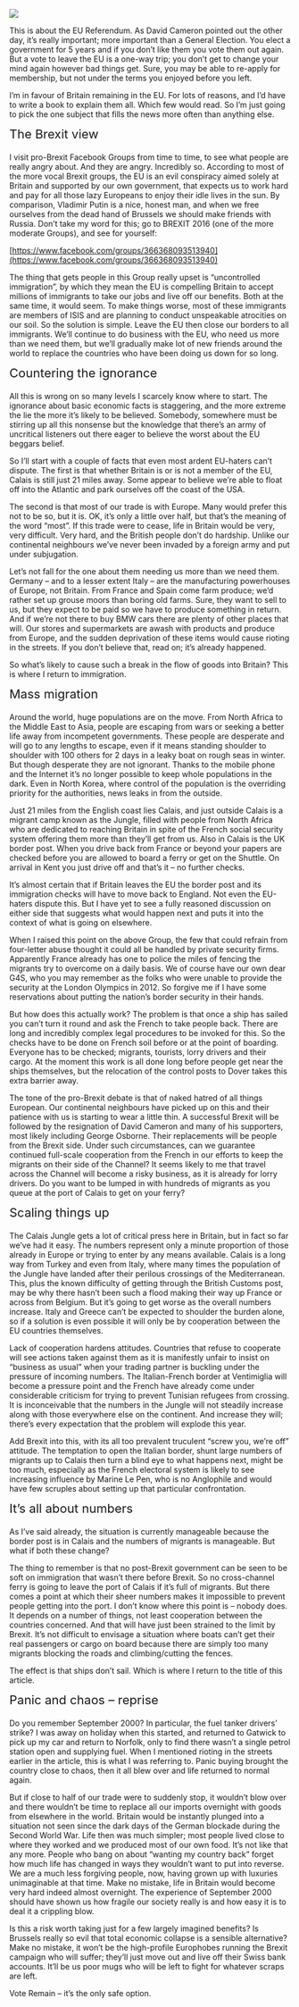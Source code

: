 [![](https://dnc.eclecity.net/wp-content/uploads/2016/02/street-1178657-1600x1200-732x549.jpg)](https://dnc.eclecity.net/wp-content/uploads/2016/02/street-1178657-1600x1200.jpg "Panic and Chaos") 

This is about the EU Referendum. As David Cameron pointed out the other day, it’s really important; more important than a General Election. You elect a government for 5 years and if you don’t like them you vote them out again. But a vote to leave the EU is a one-way trip; you don’t get to change your mind again however bad things get. Sure, you may be able to re-apply for membership, but not under the terms you enjoyed before you left.

I’m in favour of Britain remaining in the EU. For lots of reasons, and I’d have to write a book to explain them all. Which few would read. So I’m just going to pick the one subject that fills the news more often than anything else.

<div class="su-heading su-heading-style-default su-heading-align-left" id="" style="font-size:22px;margin-bottom:20px">

<div class="su-heading-inner">The Brexit view</div>

</div>

I visit pro-Brexit Facebook Groups from time to time, to see what people are really angry about. And they are angry. Incredibly so. According to most of the more vocal Brexit groups, the EU is an evil conspiracy aimed solely at Britain and supported by our own government, that expects us to work hard and pay for all those lazy Europeans to enjoy their idle lives in the sun. By comparison, Vladimir Putin is a nice, honest man, and when we free ourselves from the dead hand of Brussels we should make friends with Russia. Don’t take my word for this; go to BREXIT 2016 (one of the more moderate Groups), and see for yourself:

[https://www.facebook.com/groups/366368093513940](https://www.facebook.com/groups/366368093513940)

The thing that gets people in this Group really upset is “uncontrolled immigration”, by which they mean the EU is compelling Britain to accept millions of immigrants to take our jobs and live off our benefits. Both at the same time, it would seem. To make things worse, most of these immigrants are members of ISIS and are planning to conduct unspeakable atrocities on our soil. So the solution is simple. Leave the EU then close our borders to all immigrants. We’ll continue to do business with the EU, who need us more than we need them, but we’ll gradually make lot of new friends around the world to replace the countries who have been doing us down for so long.

<div class="su-heading su-heading-style-default su-heading-align-left" id="" style="font-size:22px;margin-bottom:20px">

<div class="su-heading-inner">Countering the ignorance</div>

</div>

All this is wrong on so many levels I scarcely know where to start. The ignorance about basic economic facts is staggering, and the more extreme the lie the more it’s likely to be believed. Somebody, somewhere must be stirring up all this nonsense but the knowledge that there’s an army of uncritical listeners out there eager to believe the worst about the EU beggars belief.

So I’ll start with a couple of facts that even most ardent EU-haters can’t dispute. The first is that whether Britain is or is not a member of the EU, Calais is still just 21 miles away. Some appear to believe we’re able to float off into the Atlantic and park ourselves off the coast of the USA.

The second is that most of our trade is with Europe. Many would prefer this not to be so, but it is. OK, it’s only a little over half, but that’s the meaning of the word “most”. If this trade were to cease, life in Britain would be very, very difficult. Very hard, and the British people don’t do hardship. Unlike our continental neighbours we’ve never been invaded by a foreign army and put under subjugation.

Let’s not fall for the one about them needing us more than we need them. Germany – and to a lesser extent Italy – are the manufacturing powerhouses of Europe, not Britain. From France and Spain come farm produce; we’d rather set up grouse moors than boring old farms. Sure, they want to sell to us, but they expect to be paid so we have to produce something in return. And if we’re not there to buy BMW cars there are plenty of other places that will. Our stores and supermarkets are awash with products and produce from Europe, and the sudden deprivation of these items would cause rioting in the streets. If you don’t believe that, read on; it’s already happened.

So what’s likely to cause such a break in the flow of goods into Britain? This is where I return to immigration.

<div class="su-heading su-heading-style-default su-heading-align-left" id="" style="font-size:22px;margin-bottom:20px">

<div class="su-heading-inner">Mass migration</div>

</div>

Around the world, huge populations are on the move. From North Africa to the Middle East to Asia, people are escaping from wars or seeking a better life away from incompetent governments. These people are desperate and will go to any lengths to escape, even if it means standing shoulder to shoulder with 100 others for 2 days in a leaky boat on rough seas in winter. But though desperate they are not ignorant. Thanks to the mobile phone and the Internet it’s no longer possible to keep whole populations in the dark. Even in North Korea, where control of the population is the overriding priority for the authorities, news leaks in from the outside.

Just 21 miles from the English coast lies Calais, and just outside Calais is a migrant camp known as the Jungle, filled with people from North Africa who are dedicated to reaching Britain in spite of the French social security system offering them more than they’ll get from us. Also in Calais is the UK border post. When you drive back from France or beyond your papers are checked before you are allowed to board a ferry or get on the Shuttle. On arrival in Kent you just drive off and that’s it – no further checks.

It’s almost certain that if Britain leaves the EU the border post and its immigration checks will have to move back to England. Not even the EU-haters dispute this. But I have yet to see a fully reasoned discussion on either side that suggests what would happen next and puts it into the context of what is going on elsewhere.

When I raised this point on the above Group, the few that could refrain from four-letter abuse thought it could all be handled by private security firms. Apparently France already has one to police the miles of fencing the migrants try to overcome on a daily basis. We of course have our own dear G4S, who you may remember as the folks who were unable to provide the security at the London Olympics in 2012\. So forgive me if I have some reservations about putting the nation’s border security in their hands.

But how does this actually work? The problem is that once a ship has sailed you can’t turn it round and ask the French to take people back. There are long and incredibly complex legal procedures to be invoked for this. So the checks have to be done on French soil before or at the point of boarding. Everyone has to be checked; migrants, tourists, lorry drivers and their cargo. At the moment this work is all done long before people get near the ships themselves, but the relocation of the control posts to Dover takes this extra barrier away.

The tone of the pro-Brexit debate is that of naked hatred of all things European. Our continental neighbours have picked up on this and their patience with us is starting to wear a little thin. A successful Brexit will be followed by the resignation of David Cameron and many of his supporters, most likely including George Osborne. Their replacements will be people from the Brexit side. Under such circumstances, can we guarantee continued full-scale cooperation from the French in our efforts to keep the migrants on their side of the Channel? It seems likely to me that travel across the Channel will become a risky business, as it is already for lorry drivers. Do you want to be lumped in with hundreds of migrants as you queue at the port of Calais to get on your ferry?

<div class="su-heading su-heading-style-default su-heading-align-left" id="" style="font-size:22px;margin-bottom:20px">

<div class="su-heading-inner">Scaling things up</div>

</div>

The Calais Jungle gets a lot of critical press here in Britain, but in fact so far we’ve had it easy. The numbers represent only a minute proportion of those already in Europe or trying to enter by any means available. Calais is a long way from Turkey and even from Italy, where many times the population of the Jungle have landed after their perilous crossings of the Mediterranean. This, plus the known difficulty of getting through the British Customs post, may be why there hasn’t been such a flood making their way up France or across from Belgium. But it’s going to get worse as the overall numbers increase. Italy and Greece can’t be expected to shoulder the burden alone, so if a solution is even possible it will only be by cooperation between the EU countries themselves.

Lack of cooperation hardens attitudes. Countries that refuse to cooperate will see actions taken against them as it is manifestly unfair to insist on “business as usual” when your trading partner is buckling under the pressure of incoming numbers. The Italian-French border at Ventimiglia will become a pressure point and the French have already come under considerable criticism for trying to prevent Tunisian refugees from crossing. It is inconceivable that the numbers in the Jungle will not steadily increase along with those everywhere else on the continent. And increase they will; there’s every expectation that the problem will explode this year.

Add Brexit into this, with its all too prevalent truculent “screw you, we’re off” attitude. The temptation to open the Italian border, shunt large numbers of migrants up to Calais then turn a blind eye to what happens next, might be too much, especially as the French electoral system is likely to see increasing influence by Marine Le Pen, who is no Anglophile and would have few scruples about setting up that particular confrontation.

<div class="su-heading su-heading-style-default su-heading-align-left" id="" style="font-size:22px;margin-bottom:20px">

<div class="su-heading-inner">It’s all about numbers</div>

</div>

As I’ve said already, the situation is currently manageable because the border post is in Calais and the numbers of migrants is manageable. But what if both these change?

The thing to remember is that no post-Brexit government can be seen to be soft on immigration that wasn’t there before Brexit. So no cross-channel ferry is going to leave the port of Calais if it’s full of migrants. But there comes a point at which their sheer numbers makes it impossible to prevent people getting into the port. I don’t know where this point is – nobody does. It depends on a number of things, not least cooperation between the countries concerned. And that will have just been strained to the limit by Brexit. It’s not difficult to envisage a situation where boats can’t get their real passengers or cargo on board because there are simply too many migrants blocking the roads and climbing/cutting the fences.

The effect is that ships don’t sail. Which is where I return to the title of this article.

<div class="su-heading su-heading-style-default su-heading-align-left" id="" style="font-size:22px;margin-bottom:20px">

<div class="su-heading-inner">Panic and chaos – reprise</div>

</div>

Do you remember September 2000? In particular, the fuel tanker drivers’ strike? I was away on holiday when this started, and returned to Gatwick to pick up my car and return to Norfolk, only to find there wasn’t a single petrol station open and supplying fuel. When I mentioned rioting in the streets earlier in the article, this is what I was referring to. Panic buying brought the country close to chaos, then it all blew over and life returned to normal again.

But if close to half of our trade were to suddenly stop, it wouldn’t blow over and there wouldn’t be time to replace all our imports overnight with goods from elsewhere in the world. Britain would be instantly plunged into a situation not seen since the dark days of the German blockade during the Second World War. Life then was much simpler; most people lived close to where they worked and we produced most of our own food. It’s not like that any more. People who bang on about “wanting my country back” forget how much life has changed in ways they wouldn’t want to put into reverse. We are a much less forgiving people, now, having grown up with luxuries unimaginable at that time. Make no mistake, life in Britain would become very hard indeed almost overnight. The experience of September 2000 should have shown us how fragile our society really is and how easy it is to deal it a crippling blow.

Is this a risk worth taking just for a few largely imagined benefits? Is Brussels really so evil that total economic collapse is a sensible alternative? Make no mistake, it won’t be the high-profile Europhobes running the Brexit campaign who will suffer; they’ll just move out and live off their Swiss bank accounts. It’ll be us poor mugs who will be left to fight for whatever scraps are left.

<span data-offset-key="2aktk-0-0"><span data-text="true">Vote Remain – it’s the only safe option.</span></span>